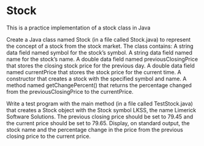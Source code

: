 # Stock
This is a practice implementation of a stock class in Java

Create a Java class named Stock (in a file called Stock.java) to represent the concept of a
stock from the stock market. The class contains:
A string data field named symbol for the stock’s symbol.
A string data field named name for the stock’s name.
A double data field named previousClosingPrice that stores the closing stock price
for the previous day.
A double data field named currentPrice that stores the stock price for the current
time.
A constructor that creates a stock with the specified symbol and name.
A method named getChangePercent() that returns the percentage changed from the
previousClosingPrice to the currentPrice.

Write a test program with the main method (in a file called TestStock.java) that creates a
Stock object with the Stock symbol LKSS, the name Limerick Software Solutions. The
previous closing price should be set to 79.45 and the current price should be set to 79.65.
Display, on standard output, the stock name and the percentage change in the price from
the previous closing price to the current price.
